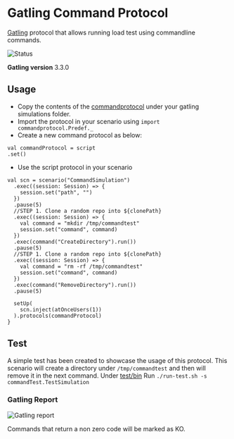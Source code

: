 # Gatling Command Protocol
[Gatling](https://github.com/gatling/gatling) protocol that allows running load test using commandline commands.

![Status](https://github.com/solmazabbaspour/gatling-command-protocol/workflows/CI/badge.svg)

**Gatling version** 3.3.0


## Usage
- Copy the contents of the [commandprotocol](commandprotocol) under your gatling simulations folder.
- Import the protocol in your scenario using `import commandprotocol.Predef._`
- Create a new command protocol as below:
```
val commandProtocol = script
.set()
```
- Use the script protocol in your scenario
```
val scn = scenario("CommandSimulation")
  .exec((session: Session) => {
    session.set("path", "")
  })
  .pause(5)
  //STEP 1. Clone a random repo into ${clonePath}
  .exec((session: Session) => {
    val command = "mkdir /tmp/commandtest"
    session.set("command", command)
  })
  .exec(command("CreateDirectory").run())
  .pause(5)
  //STEP 1. Clone a random repo into ${clonePath}
  .exec((session: Session) => {
    val command = "rm -rf /tmp/commandtest"
    session.set("command", command)
  })
  .exec(command("RemoveDirectory").run())
  .pause(5)

  setUp(
    scn.inject(atOnceUsers(1))
  ).protocols(commandProtocol)
}
  ````

## Test
A simple test has been created to showcase the usage of this protocol. This scenario will create a directory under `/tmp/commandtest` and then will remove it in the next command. Under [test/bin](test/bin) Run `./run-test.sh -s commandTest.TestSimulation`


### Gatling Report
![Gatling report](https://user-images.githubusercontent.com/5240896/71823028-a3d38f00-3096-11ea-8b37-8ae60032b13e.png)

Commands that return a non zero code will be marked as KO.

